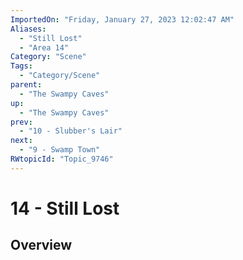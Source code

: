 ```yaml
---
ImportedOn: "Friday, January 27, 2023 12:02:47 AM"
Aliases:
  - "Still Lost"
  - "Area 14"
Category: "Scene"
Tags:
  - "Category/Scene"
parent:
  - "The Swampy Caves"
up:
  - "The Swampy Caves"
prev:
  - "10 - Slubber's Lair"
next:
  - "9 - Swamp Town"
RWtopicId: "Topic_9746"
---
```

# 14 - Still Lost
## Overview
